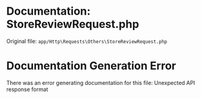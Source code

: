 # Documentation: StoreReviewRequest.php

Original file: `app/Http\Requests\Others\StoreReviewRequest.php`

# Documentation Generation Error

There was an error generating documentation for this file: Unexpected API response format